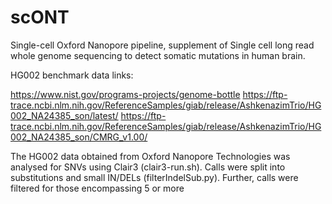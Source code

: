 # scONT
Single-cell Oxford Nanopore pipeline, supplement of Single cell long read whole genome sequencing to detect somatic mutations in human brain.

HG002 benchmark data links:

https://www.nist.gov/programs-projects/genome-bottle
https://ftp-trace.ncbi.nlm.nih.gov/ReferenceSamples/giab/release/AshkenazimTrio/HG002_NA24385_son/latest/
https://ftp-trace.ncbi.nlm.nih.gov/ReferenceSamples/giab/release/AshkenazimTrio/HG002_NA24385_son/CMRG_v1.00/

The HG002 data obtained from Oxford Nanopore Technologies was analysed for SNVs using Clair3 (clair3-run.sh). Calls were split into substitutions and small IN/DELs (filterIndelSub.py). Further, calls were filtered for those encompassing 5 or more
